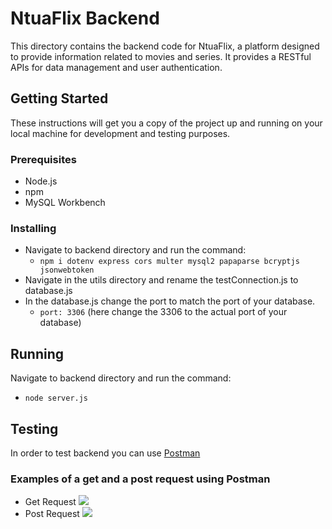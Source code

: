 # **NtuaFlix Backend**
This directory contains the backend code for NtuaFlix, a platform designed to provide information related to movies and series. It provides a RESTful APIs for data management and user authentication.

## **Getting Started**
These instructions will get you a copy of the project up and running on your local machine for development and testing purposes.

### **Prerequisites**
- Node.js
- npm
- MySQL Workbench

### **Installing**
- Navigate to backend directory and run the command:
  * ``` npm i dotenv express cors multer mysql2 papaparse bcryptjs jsonwebtoken ```
- Navigate in the utils directory and rename the testConnection.js to database.js
- In the database.js change the port to match the port of your database.
  - ``` port: 3306 ``` (here change the 3306 to the actual port of your database)

 ## **Running**
 Navigate to backend directory and run the command:
   - ``` node server.js ```

## **Testing**
In order to test backend you can use [Postman](https://www.postman.com/) 
### **Examples of a get and a post request using Postman**
- Get Request
![](https://github.com/ntua/softeng23-30/blob/main/assets/getRequest.png)
- Post Request
![](https://github.com/ntua/softeng23-30/blob/main/assets/postRequest.png)
